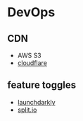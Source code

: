 # DevOps

## CDN

* AWS S3
* [cloudflare](https://www.cloudflare.com/)


## feature toggles

- [launchdarkly](https://launchdarkly.com/) 
- [split.io](https://www.split.io/)


